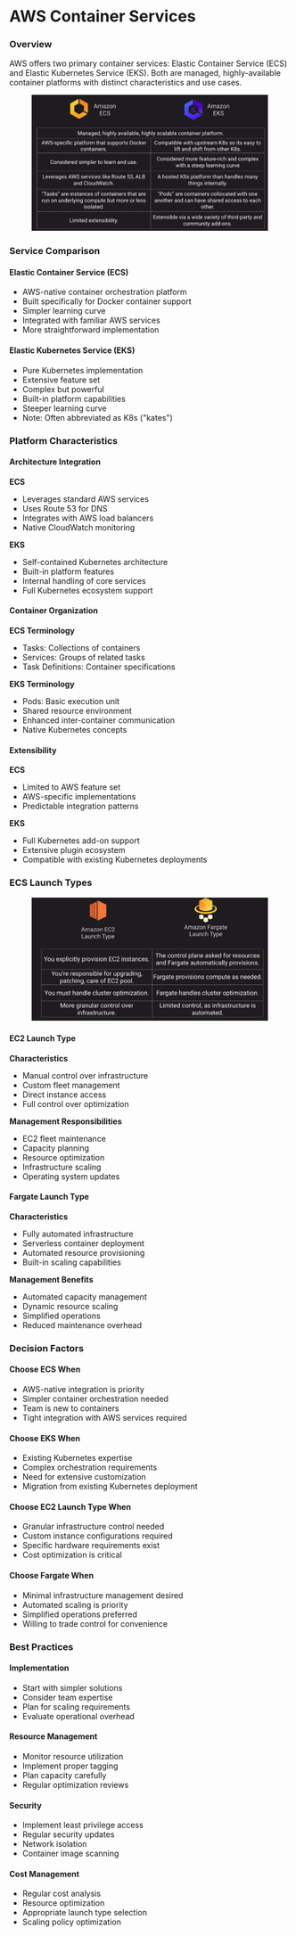 # AWS Container Services

### Overview

AWS offers two primary container services: Elastic Container Service (ECS) and Elastic Kubernetes Service (EKS). Both are managed, highly-available container platforms with distinct characteristics and use cases.

<figure><img src="../../../../.gitbook/assets/image (27).png" alt=""><figcaption></figcaption></figure>

### Service Comparison

#### Elastic Container Service (ECS)

* AWS-native container orchestration platform
* Built specifically for Docker container support
* Simpler learning curve
* Integrated with familiar AWS services
* More straightforward implementation

#### Elastic Kubernetes Service (EKS)

* Pure Kubernetes implementation
* Extensive feature set
* Complex but powerful
* Built-in platform capabilities
* Steeper learning curve
* Note: Often abbreviated as K8s ("kates")

### Platform Characteristics

#### Architecture Integration

**ECS**

* Leverages standard AWS services
* Uses Route 53 for DNS
* Integrates with AWS load balancers
* Native CloudWatch monitoring

**EKS**

* Self-contained Kubernetes architecture
* Built-in platform features
* Internal handling of core services
* Full Kubernetes ecosystem support

#### Container Organization

**ECS Terminology**

* Tasks: Collections of containers
* Services: Groups of related tasks
* Task Definitions: Container specifications

**EKS Terminology**

* Pods: Basic execution unit
* Shared resource environment
* Enhanced inter-container communication
* Native Kubernetes concepts

#### Extensibility

**ECS**

* Limited to AWS feature set
* AWS-specific implementations
* Predictable integration patterns

**EKS**

* Full Kubernetes add-on support
* Extensive plugin ecosystem
* Compatible with existing Kubernetes deployments

### ECS Launch Types

<figure><img src="../../../../.gitbook/assets/image (28).png" alt=""><figcaption></figcaption></figure>

#### EC2 Launch Type

**Characteristics**

* Manual control over infrastructure
* Custom fleet management
* Direct instance access
* Full control over optimization

**Management Responsibilities**

* EC2 fleet maintenance
* Capacity planning
* Resource optimization
* Infrastructure scaling
* Operating system updates

#### Fargate Launch Type

**Characteristics**

* Fully automated infrastructure
* Serverless container deployment
* Automated resource provisioning
* Built-in scaling capabilities

**Management Benefits**

* Automated capacity management
* Dynamic resource scaling
* Simplified operations
* Reduced maintenance overhead

### Decision Factors

#### Choose ECS When

* AWS-native integration is priority
* Simpler container orchestration needed
* Team is new to containers
* Tight integration with AWS services required

#### Choose EKS When

* Existing Kubernetes expertise
* Complex orchestration requirements
* Need for extensive customization
* Migration from existing Kubernetes deployment

#### Choose EC2 Launch Type When

* Granular infrastructure control needed
* Custom instance configurations required
* Specific hardware requirements exist
* Cost optimization is critical

#### Choose Fargate When

* Minimal infrastructure management desired
* Automated scaling is priority
* Simplified operations preferred
* Willing to trade control for convenience

### Best Practices

#### Implementation

* Start with simpler solutions
* Consider team expertise
* Plan for scaling requirements
* Evaluate operational overhead

#### Resource Management

* Monitor resource utilization
* Implement proper tagging
* Plan capacity carefully
* Regular optimization reviews

#### Security

* Implement least privilege access
* Regular security updates
* Network isolation
* Container image scanning

#### Cost Management

* Regular cost analysis
* Resource optimization
* Appropriate launch type selection
* Scaling policy optimization
